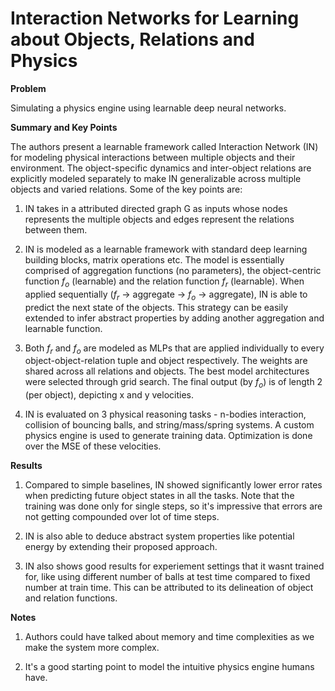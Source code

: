 #  Interaction Networks for Learning about Objects, Relations and Physics

**Problem**

Simulating a physics engine using learnable deep neural networks.

**Summary and Key Points**

The authors present a learnable framework called Interaction Network (IN) for modeling physical interactions between multiple objects and their environment. The object-specific dynamics and inter-object relations are explicitly modeled separately to make IN generalizable across multiple objects and varied relations. Some of the key points are:

1. IN takes in a attributed directed graph G as inputs whose nodes represents the multiple objects and edges represent the relations between them.

2. IN is modeled as a learnable framework with standard deep learning building blocks, matrix operations etc. The model is essentially comprised of aggregation functions (no parameters), the object-centric function *f<sub>o* (learnable) and the relation function *f<sub>r* (learnable). When applied sequentially (*f<sub>r* -> aggregate -> *f<sub>o* -> aggregate), IN is able to predict the next state of the objects. This strategy can be easily extended to infer abstract properties by adding another aggregation and learnable function. 

3. Both *f<sub>r* and *f<sub>o* are modeled as MLPs that are applied individually to every object-object-relation tuple and object respectively. The weights are shared across all relations and objects. The best model architectures were selected through grid search. The final output (by *f<sub>o*) is of length 2 (per object), depicting x and y velocities. 

4. IN is evaluated on 3 physical reasoning tasks - n-bodies interaction, collision of bouncing balls, and string/mass/spring systems. A custom physics engine is used to generate training data. Optimization is done over the MSE of these velocities. 

**Results**

1. Compared to simple baselines, IN showed significantly lower error rates when predicting future object states in all the tasks. Note that the training was done only for single steps, so it's impressive that errors are not getting compounded over lot of time steps.

2. IN is also able to deduce abstract system properties like potential energy by extending their proposed approach.

3. IN also shows good results for experiement settings that it wasnt trained for, like using different number of balls at test time compared to fixed number at train time. This can be attributed to its delineation of object and relation functions.

**Notes**

1. Authors could have talked about memory and time complexities as we make the system more complex.

2. It's a good starting point to model the intuitive physics engine humans have.

